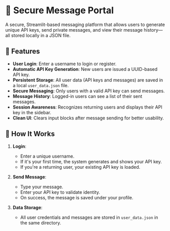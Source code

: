 # 🔐 Secure Message Portal

A secure, Streamlit-based messaging platform that allows users to generate unique API keys, send private messages, and view their message history—all stored locally in a JSON file.

## 🚀 Features

- **User Login**: Enter a username to login or register.
- **Automatic API Key Generation**: New users are issued a UUID-based API key.
- **Persistent Storage**: All user data (API keys and messages) are saved in a local `user_data.json` file.
- **Secure Messaging**: Only users with a valid API key can send messages.
- **Message History**: Logged-in users can see a list of their sent messages.
- **Session Awareness**: Recognizes returning users and displays their API key in the sidebar.
- **Clean UI**: Clears input blocks after message sending for better usability.

## 🧪 How It Works

1. **Login**:
   - Enter a unique username.
   - If it's your first time, the system generates and shows your API key.
   - If you're a returning user, your existing API key is loaded.

2. **Send Message**:
   - Type your message.
   - Enter your API key to validate identity.
   - On success, the message is saved under your profile.

3. **Data Storage**:
   - All user credentials and messages are stored in `user_data.json` in the same directory.
